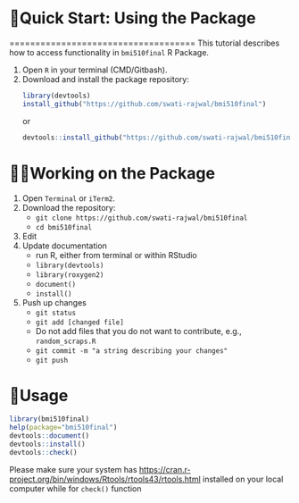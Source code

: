 # 🎯Quick Start: Using the Package
====================================
This tutorial describes how to access functionality in `bmi510final` R Package.

1. Open `R` in your terminal (CMD/Gitbash).
2. Download and install the package repository:
	```r 
    library(devtools)
    install_github("https://github.com/swati-rajwal/bmi510final")
    ```
    or
    ```r
    devtools::install_github("https://github.com/swati-rajwal/bmi510final")
    ```

# 👩‍💻Working on the Package
1. Open `Terminal` or `iTerm2`.
2. Download the repository:
	* `git clone https://github.com/swati-rajwal/bmi510final`
	* `cd bmi510final`
3. Edit
4. Update documentation
	* run R, either from terminal or within RStudio
	* `library(devtools)`
	* `library(roxygen2)`
	* `document()`
	* `install()`
5. Push up changes
	* `git status` 
	* `git add [changed file]` 
	* Do not add files that you do not want to contribute, e.g., `random_scraps.R`
	* `git commit -m "a string describing your changes"` 
	* `git push` 

# 📝Usage

```r
library(bmi510final)
help(package="bmi510final")
devtools::document()
devtools::install()
devtools::check()
```

Please make sure your system has https://cran.r-project.org/bin/windows/Rtools/rtools43/rtools.html installed on your local computer while for `check()` function
